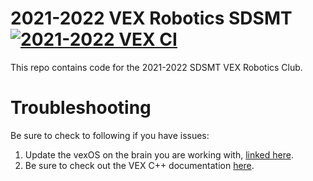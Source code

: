 # 2021-2022 VEX Robotics SDSMT [![2021-2022 VEX CI](https://github.com/VEX-Robotics-SDSMT/VEXU2021-2022/actions/workflows/ci-pipeline.yml/badge.svg)](https://github.com/VEX-Robotics-SDSMT/VEXU2021-2022/actions/workflows/ci-pipeline.yml)

This repo contains code for the 2021-2022 SDSMT VEX Robotics Club.

# Troubleshooting

Be sure to check to following if you have issues:

1. Update the vexOS on the brain you are working with, [linked here](https://www.vexrobotics.com/v5/products/firmware).
2. Be sure to check out the VEX C++ documentation [here](https://api.vexcode.cloud/v5/).

